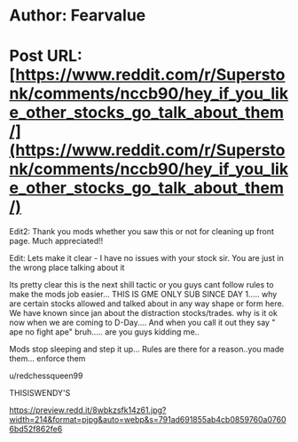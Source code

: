 # Author: Fearvalue
# Post URL: [https://www.reddit.com/r/Superstonk/comments/nccb90/hey_if_you_like_other_stocks_go_talk_about_them/](https://www.reddit.com/r/Superstonk/comments/nccb90/hey_if_you_like_other_stocks_go_talk_about_them/)


Edit2: Thank you mods whether you saw this or not for cleaning up front page. Much appreciated!!

Edit: Lets make it clear - I have no issues with your stock sir. You are just in the wrong place talking about it

Its pretty clear this is the next shill tactic or you guys cant follow rules to make the mods job easier... THIS IS GME ONLY SUB SINCE DAY 1..... why are certain stocks allowed and talked about in any way shape or form here. We have known since jan about the distraction stocks/trades. why is it ok now when we are coming to  D-Day.... And when you call it out they say " ape no fight ape" bruh..... are you guys kidding me..

Mods stop sleeping and step it up... Rules are there for a reason..you made them... enforce them

u/redchessqueen99

THISISWENDY'S

https://preview.redd.it/8wbkzsfk14z61.jpg?width=214&format=pjpg&auto=webp&s=791ad691855ab4cb0859760a07606bd52f862fe6